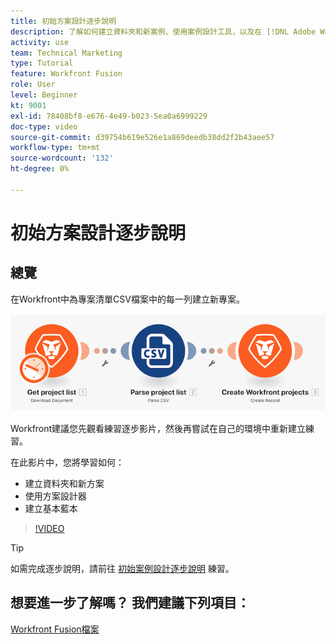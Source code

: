 ```yaml
---
title: 初始方案設計逐步說明
description: 了解如何建立資料夾和新案例、使用案例設計工具，以及在 [!DNL Adobe Workfront Fusion].
activity: use
team: Technical Marketing
type: Tutorial
feature: Workfront Fusion
role: User
level: Beginner
kt: 9001
exl-id: 78408bf8-e676-4e49-b023-5ea0a6999229
doc-type: video
source-git-commit: d39754b619e526e1a869deedb38dd2f2b43aee57
workflow-type: tm+mt
source-wordcount: '132'
ht-degree: 0%

---
```


# 初始方案設計逐步說明

## 總覽

在Workfront中為專案清單CSV檔案中的每一列建立新專案。

![融合場景的影像](assets/understand-the-basics-1.png)

Workfront建議您先觀看練習逐步影片，然後再嘗試在自己的環境中重新建立練習。

在此影片中，您將學習如何：

* 建立資料夾和新方案
* 使用方案設計器
* 建立基本藍本

>[!VIDEO](https://video.tv.adobe.com/v/335261/?quality=12)

>[!TIP]
>
>如需完成逐步說明，請前往 [初始案例設計逐步說明](https://experienceleague.adobe.com/docs/workfront-learn/tutorials-workfront/fusion/exercises/initial-scenario-design.html?lang=en) 練習。



## 想要進一步了解嗎？ 我們建議下列項目：

[Workfront Fusion檔案](https://experienceleague.adobe.com/docs/workfront/using/adobe-workfront-fusion/workfront-fusion-2.html?lang=en)
